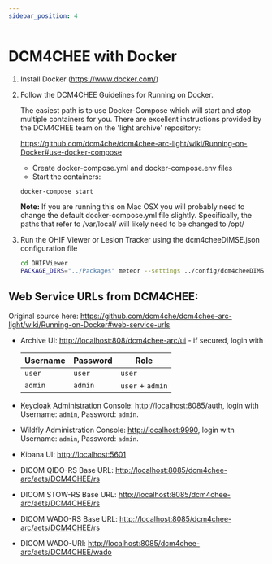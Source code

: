 ```yaml
---
sidebar_position: 4
---
```

# DCM4CHEE with Docker

1. Install Docker (https://www.docker.com/)
2. Follow the DCM4CHEE Guidelines for Running on Docker.

    The easiest path is to use Docker-Compose which will start and stop multiple containers for you. There are excellent instructions provided by the DCM4CHEE team on the 'light archive' repository:

    https://github.com/dcm4che/dcm4chee-arc-light/wiki/Running-on-Docker#use-docker-compose

    * Create docker-compose.yml and docker-compose.env files
    * Start the containers:

    ```` bash
    docker-compose start
    ````

    **Note:** If you are running this on Mac OSX you will probably need to change the default docker-compose.yml file slightly. Specifically, the paths that refer to /var/local/ will likely need to be changed to /opt/

3. Run the OHIF Viewer or Lesion Tracker using the dcm4cheeDIMSE.json configuration file

    ````bash
    cd OHIFViewer
    PACKAGE_DIRS="../Packages" meteor --settings ../config/dcm4cheeDIMSE.json
    ````

## Web Service URLs from DCM4CHEE:
Original source here: https://github.com/dcm4che/dcm4chee-arc-light/wiki/Running-on-Docker#web-service-urls

 - Archive UI: <http://localhost:808/dcm4chee-arc/ui> - if secured, login with

     Username | Password | Role
     --- | --- | ---
     `user` | `user` | `user`
     `admin` | `admin` | `user` + `admin`
 - Keycloak Administration Console: <http://localhost:8085/auth>, login with Username: `admin`, Password: `admin`.
 - Wildfly Administration Console: <http://localhost:9990>, login with Username: `admin`, Password: `admin`.
 - Kibana UI: <http://localhost:5601>
 - DICOM QIDO-RS Base URL: <http://localhost:8085/dcm4chee-arc/aets/DCM4CHEE/rs>
 - DICOM STOW-RS Base URL: <http://localhost:8085/dcm4chee-arc/aets/DCM4CHEE/rs>
 - DICOM WADO-RS Base URL: <http://localhost:8085/dcm4chee-arc/aets/DCM4CHEE/rs>
 - DICOM WADO-URI: <http://localhost:8085/dcm4chee-arc/aets/DCM4CHEE/wado>

